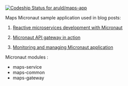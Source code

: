 [![Codeship Status for aruld/maps-app](https://app.codeship.com/projects/100b8940-aef4-0137-06e6-3ae1a39325f9/status?branch=master)](https://app.codeship.com/projects/362593)

Maps Micronaut sample application used in blog posts:

1. [Reactive microservices development with Micronaut](https://arul.dev/2019/03/31/reactive-microservices-development-with-micronaut/)

2. [Micronaut API gateway in action](https://arul.dev/2019/04/07/micronaut-api-gateway-in-action/)

3. [Monitoring and managing Micronaut application](https://arul.dev/2019/04/14/monitoring-and-managing-micronaut-application/)


Micronaut modules :

- maps-service
- maps-common
- maps-gateway

